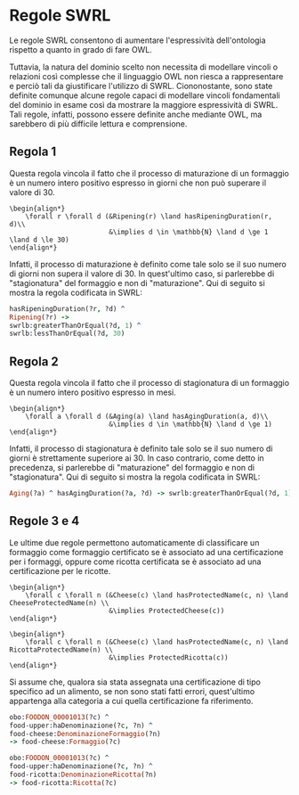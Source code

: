 # Regole SWRL

Le regole SWRL consentono di aumentare l'espressività dell'ontologia rispetto a quanto in grado di fare OWL.

Tuttavia, la natura del dominio scelto non necessita di modellare vincoli o relazioni così complesse che il linguaggio OWL non riesca a rappresentare e perciò tali da giustificare l'utilizzo di SWRL.
Ciononostante, sono state definite comunque alcune regole capaci di modellare vincoli fondamentali del dominio in esame così da mostrare la maggiore espressività di SWRL.
Tali regole, infatti, possono essere definite anche mediante OWL, ma sarebbero di più difficile lettura e comprensione.

## Regola 1

Questa regola vincola il fatto che il processo di maturazione di un formaggio è un numero intero positivo espresso in giorni che non può superare il valore di 30.

```{=latex}
\begin{align*}
    \forall r \forall d (&Ripening(r) \land hasRipeningDuration(r, d)\\
                         &\implies d \in \mathbb{N} \land d \ge 1 \land d \le 30)
\end{align*}
```

Infatti, il processo di maturazione è definito come tale solo se il suo numero di giorni non supera il valore di 30.
In quest'ultimo caso, si parlerebbe di "stagionatura" del formaggio e non di "maturazione".
Qui di seguito si mostra la regola codificata in SWRL:

```prolog
hasRipeningDuration(?r, ?d) ^ 
Ripening(?r) ->
swrlb:greaterThanOrEqual(?d, 1) ^
swrlb:lessThanOrEqual(?d, 30)
```

## Regola 2

Questa regola vincola il fatto che il processo di stagionatura di un formaggio è un numero intero positivo espresso in mesi.

```{=latex}
\begin{align*}
    \forall a \forall d (&Aging(a) \land hasAgingDuration(a, d)\\
                         &\implies d \in \mathbb{N} \land d \ge 1)
\end{align*}
```

Infatti, il processo di stagionatura è definito tale solo se il suo numero di giorni è strettamente superiore ai 30.
In caso contrario, come detto in precedenza, si parlerebbe di "maturazione" del formaggio e non di "stagionatura".
Qui di seguito si mostra la regola codificata in SWRL:

```prolog
Aging(?a) ^ hasAgingDuration(?a, ?d) -> swrlb:greaterThanOrEqual(?d, 1)
```

## Regole 3 e 4

Le ultime due regole permettono automaticamente di classificare un formaggio come formaggio certificato se è associato ad una certificazione per i formaggi, oppure come ricotta certificata se è associato ad una certificazione per le ricotte.

```{=latex}
\begin{align*}
    \forall c \forall n (&Cheese(c) \land hasProtectedName(c, n) \land CheeseProtectedName(n) \\
                         &\implies ProtectedCheese(c))
\end{align*}

\begin{align*}
    \forall c \forall n (&Cheese(c) \land hasProtectedName(c, n) \land RicottaProtectedName(n) \\
                         &\implies ProtectedRicotta(c))
\end{align*}
```

Si assume che, qualora sia stata assegnata una certificazione di tipo specifico ad un alimento, se non sono stati fatti errori, quest'ultimo appartenga alla categoria a cui quella certificazione fa riferimento.

```prolog
obo:FOODON_00001013(?c) ^ 
food-upper:haDenominazione(?c, ?n) ^
food-cheese:DenominazioneFormaggio(?n) 
-> food-cheese:Formaggio(?c)

obo:FOODON_00001013(?c) ^ 
food-upper:haDenominazione(?c, ?n) ^
food-ricotta:DenominazioneRicotta(?n) 
-> food-ricotta:Ricotta(?c)
```

